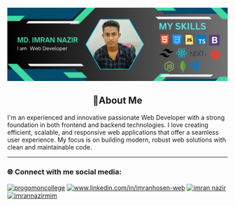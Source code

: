 ![logo](https://github.com/Imrannazirmim/Imrannazirmim/blob/main/I%20am%20web%20developer%20(1).png)
<h2 align="center">🤙About Me</h2>
 I'm an experienced and innovative passionate Web Developer with a strong foundation in both frontend and backend technologies. I love creating efficient, scalable, and responsive web applications that offer a seamless user experience. My focus is on building modern, robust web solutions with clean and maintainable code.
<hr>
<h3 align="left">🌐 Connect with me social media:</h3>
<p align="left">
<a href="https://x.com/progomoncollege" target="blank"><img align="center" src="https://raw.githubusercontent.com/rahuldkjain/github-profile-readme-generator/master/src/images/icons/Social/twitter.svg" alt="progomoncollege" height="30" width="40" /></a>
<a href="https://www.linkedin.com/in/imranhosen-web/" target="blank"><img align="center" src="https://raw.githubusercontent.com/rahuldkjain/github-profile-readme-generator/master/src/images/icons/Social/linked-in-alt.svg" alt="www.linkedin.com/in/imranhosen-web" height="30" width="40" /></a>
<a href="https://www.facebook.com/profile.php?id=100087437500804" target="blank"><img align="center" src="https://raw.githubusercontent.com/rahuldkjain/github-profile-readme-generator/master/src/images/icons/Social/facebook.svg" alt="imran nazir" height="30" width="40" /></a>
<a href="https://www.youtube.com/@Imrannazirmim" target="blank"><img align="center" src="https://raw.githubusercontent.com/rahuldkjain/github-profile-readme-generator/master/src/images/icons/Social/youtube.svg" alt="imrannazirmim" height="30" width="40" /></a>
</p>


